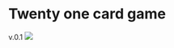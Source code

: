 # Twenty one card game
v.0.1
![](https://github.com/Yaroslaw9050/Garden-CLicker/blob/main/Garden%20CLicker%20v1.gif)
